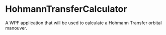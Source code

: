 # HohmannTransferCalculator
A WPF application that will be used to calculate a Hohmann Transfer orbital manouver.
